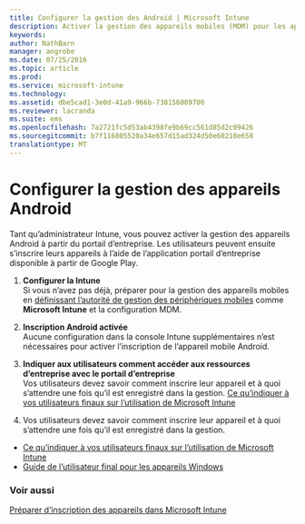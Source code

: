 ```yaml
---
title: Configurer la gestion des Android | Microsoft Intune
description: Activer la gestion des appareils mobiles (MDM) pour les appareils Android et KNOX avec Microsoft Intune.
keywords: 
author: NathBarn
manager: angrobe
ms.date: 07/25/2016
ms.topic: article
ms.prod: 
ms.service: microsoft-intune
ms.technology: 
ms.assetid: dbe5cad1-3e0d-41a9-966b-738156089700
ms.reviewer: lacranda
ms.suite: ems
ms.openlocfilehash: 7a2721fc5d53ab4398fe9b69cc561d85d2c09426
ms.sourcegitcommit: b7f116805520a34e657d15ad324d50e60218e658
translationtype: MT
---
```

# Configurer la gestion des appareils Android
Tant qu’administrateur Intune, vous pouvez activer la gestion des appareils Android à partir du portail d’entreprise. Les utilisateurs peuvent ensuite s’inscrire leurs appareils à l’aide de l’application portail d’entreprise disponible à partir de Google Play.

1.  **Configurer la Intune**<br>
    Si vous n’avez pas déjà, préparer pour la gestion des appareils mobiles en [définissant l’autorité de gestion des périphériques mobiles](get-ready-to-enroll-devices-in-microsoft-intune.md#set-mobile-device-management-authority) comme **Microsoft Intune** et la configuration MDM.

2.  **Inscription Android activée**<br>
    Aucune configuration dans la console Intune supplémentaires n’est nécessaires pour activer l’inscription de l’appareil mobile Android.

3.  **Indiquer aux utilisateurs comment accéder aux ressources d’entreprise avec le portail d’entreprise**<br>
    Vos utilisateurs devez savoir comment inscrire leur appareil et à quoi s’attendre une fois qu’il est enregistré dans la gestion. [Ce qu’indiquer à vos utilisateurs finaux sur l’utilisation de Microsoft Intune](what-to-tell-your-end-users-about-using-microsoft-intune.md)

4.  Vos utilisateurs devez savoir comment inscrire leur appareil et à quoi s’attendre une fois qu’il est enregistré dans la gestion.
  - [Ce qu’indiquer à vos utilisateurs finaux sur l’utilisation de Microsoft Intune](what-to-tell-your-end-users-about-using-microsoft-intune.md)
  - [Guide de l’utilisateur final pour les appareils Windows](../enduser/using-your-android-device-with-intune.md)

### Voir aussi
[Préparer d’inscription des appareils dans Microsoft Intune](get-ready-to-enroll-devices-in-microsoft-intune.md)
